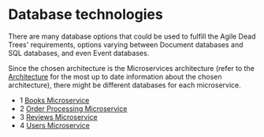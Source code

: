 # Database technologies

There are many database options that could be used to fulfill the Agile Dead Trees' requirements, options varying between Document databases and SQL databases, and even Event databases.

Since the chosen architecture is the Microservices architecture (refer to the [Architecture](./Architecture%201.md) for the most up to date information about the chosen architecture), there might be different databases for each microservice.

- 1 [Books Microservice](choosing-a-database-for-the-books-microservice.md)
- 2 [Order Processing Microservice](choosing-a-database-for-the-order-processing-microservice.md)
- 3 [Reviews Microservice](choosing-a-database-for-the-review-microservice.md)
- 4 [Users Microservice](choosing-a-database-for-the-users-microservice.md)